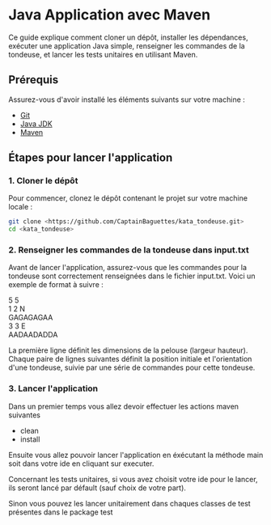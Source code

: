 # Java Application avec Maven

Ce guide explique comment cloner un dépôt, installer les dépendances, exécuter une application Java simple, renseigner les commandes de la tondeuse, et lancer les tests unitaires en utilisant Maven.

## Prérequis

Assurez-vous d'avoir installé les éléments suivants sur votre machine :

- [Git](https://git-scm.com/)
- [Java JDK](https://www.oracle.com/java/technologies/javase-downloads.html)
- [Maven](https://maven.apache.org/)

## Étapes pour lancer l'application

### 1. Cloner le dépôt

Pour commencer, clonez le dépôt contenant le projet sur votre machine locale :

```bash
git clone <https://github.com/CaptainBaguettes/kata_tondeuse.git>
cd <kata_tondeuse>
```
### 2. Renseigner les commandes de la tondeuse dans input.txt

Avant de lancer l'application, assurez-vous que les commandes pour la tondeuse sont correctement renseignées dans le fichier input.txt. Voici un exemple de format à suivre :

5 5 </br>
1 2 N </br>
GAGAGAGAA </br>
3 3 E </br>
AADAADADDA </br>

La première ligne définit les dimensions de la pelouse (largeur hauteur). </br>
Chaque paire de lignes suivantes définit la position initiale et l'orientation d'une tondeuse, suivie par une série de commandes pour cette tondeuse.

### 3. Lancer l'application 

Dans un premier temps vous allez devoir effectuer les actions maven suivantes 
- clean
- install

Ensuite vous allez pouvoir lancer l'application en éxécutant la méthode main soit dans votre ide en cliquant sur executer.

Concernant les tests unitaires, si vous avez choisit votre ide pour le lancer, ils seront lancé par défault (sauf choix de votre part).

Sinon vous pouvez les lancer unitairement dans chaques classes de test présentes dans le package test